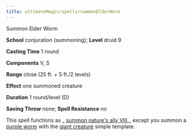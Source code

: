 ```yaml
---
title: ultimateMagic/spells/summonElderWorm
---
```

Summon Elder Worm

**School** conjuration (summoning); **Level** druid 9

**Casting Time** 1 round

**Components** V, S

**Range** close (25 ft. + 5 ft./2 levels)

**Effect** one summoned creature

**Duration** 1 round/level (D)

**Saving Throw** none; **Spell Resistance** no

This spell functions as _ [summon nature's ally VIII](spells/summonNatureSAlly#_summon-nature-s-ally-viii)_, except you summon a [purple worm](monsters/purpleWorm#_purple-worm) with the [giant creature](monsters/monsterAdvancement#_giant-creature) simple template.

